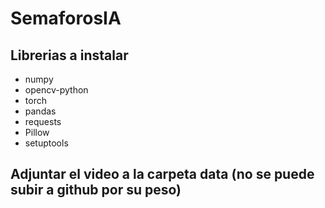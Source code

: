 # SemaforosIA

## Librerias a instalar
- numpy
- opencv-python
- torch
- pandas
- requests
- Pillow
- setuptools

## Adjuntar el video a la carpeta data (no se puede subir a github por su peso)
